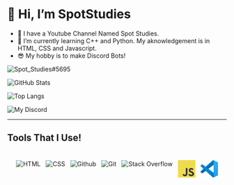 # 👋 Hi, I’m SpotStudies
- 👀 I have a Youtube Channel Named Spot Studies.
- 🌱 I’m currently learning C++ and Python. My aknowledgement is in HTML, CSS and Javascript.
- 😎 My hobby is to make Discord Bots!

<p align="left"> <img src="https://komarev.com/ghpvc/?username=SpotStudies&label=Profile%20views&color=6b21ff&style=vision-friendly-dark" alt="Spot_Studies#5695" /> </p>

![GitHub Stats](https://github-readme-stats.vercel.app/api?username=spotstudies&theme=vision-friendly-dark)

![Top Langs](https://github-readme-stats.vercel.app/api/top-langs/?username=SpotStudies&theme=vision-friendly-dark)

![My Discord](https://discord-readme-badge.vercel.app/api?id=866696195630825522)

<hr>

## Tools That I Use! 
<p align="center">
  <br>
<img src="https://upload.wikimedia.org/wikipedia/commons/thumb/6/61/HTML5_logo_and_wordmark.svg/800px-HTML5_logo_and_wordmark.svg.png" alt="HTML" height="40" style="vertical-align:top; margin:4px">

<img src="https://upload.wikimedia.org/wikipedia/commons/thumb/d/d5/CSS3_logo_and_wordmark.svg/180px-CSS3_logo_and_wordmark.svg.png" alt="CSS" height="40" style="vertical-align:top; margin:4px">

<img src="https://play-lh.googleusercontent.com/PCpXdqvUWfCW1mXhH1Y_98yBpgsWxuTSTofy3NGMo9yBTATDyzVkqU580bfSln50bFU" alt="Github" height="40" style="vertical-align:top; margin:4px">

<img src="https://avatars.githubusercontent.com/u/18133?s=200&v=4" alt="Git" height="40" style="vertical-align:top; margin:4px">

<img src="https://pbs.twimg.com/profile_images/1220067947798024192/30eZhfxx_400x400.png" alt="Stack Overflow" height="40" style="vertical-align:top; margin:4px">

<img src="https://raw.githubusercontent.com/github/explore/80688e429a7d4ef2fca1e82350fe8e3517d3494d/topics/javascript/javascript.png" alt="Javascript" height="40" style="vertical-align:top; margin:4px">

<img src="https://raw.githubusercontent.com/github/explore/80688e429a7d4ef2fca1e82350fe8e3517d3494d/topics/visual-studio-code/visual-studio-code.png" alt="VS Code" height="40" style="vertical-align:top; margin:4px">
</p>
